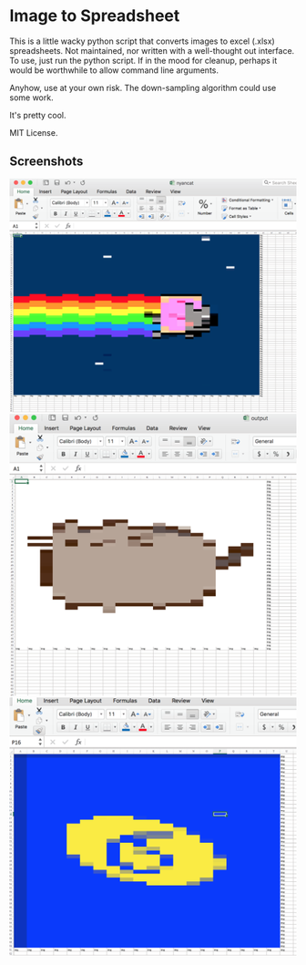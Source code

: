 # Image to Spreadsheet

This is a little wacky python script that converts images to excel (.xlsx) spreadsheets. Not maintained, nor written with a well-thought out interface. To use, just run the python script. If in the mood for cleanup, perhaps it would be worthwhile to allow command line arguments.

Anyhow, use at your own risk. The down-sampling algorithm could use some work.

It's pretty cool.

MIT License.

## Screenshots
![png preview](images/results/nyan.png)
![png preview](images/results/pusheen.png)
![png preview](images/results/conner5.png)
